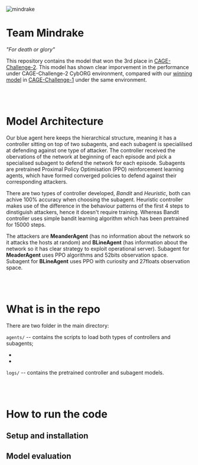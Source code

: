 ![mindrake](https://user-images.githubusercontent.com/10000317/150498045-b712992c-b569-4654-a35e-65660df3f795.png)

# Team Mindrake
*"For death or glory"*

This repository contains the model that won the 3rd place in [CAGE-Challenge-2](https://github.com/cage-challenge/cage-challenge-2). This model has shown clear imporvement in the performance under CAGE-Challenge-2 CybORG environment, compared with our [winning model](https://github.com/alan-turing-institute/cage-challenge-1/blob/submission_final) in [CAGE-Challenge-1](https://github.com/cage-challenge/cage-challenge-1) under the same environment. 


<br><br/>

# Model Architecture
Our blue agent here keeps the hierarchical structure, meaning it has a controller sitting on top of two subagents, and each subagent is specialilsed at defending against one type of attacker. The controller received the obervations of the network at beginning of each episode and pick a specialised subagent to defend the network for each episode. Subagents are pretrained Proximal Policy Optimisation (PPO) reinforcement learning agents, which have formed converged policies to defend against their corresponding attackers. 

There are two types of controller developed, *Bandit* and *Heuristic*, both can achive 100% accuracy when choosing the subagent. Heuristic controller makes use of the difference in the behaviour patterns of the first 4 steps to dinstiguish attackers, hence it doesn't require training. Whereas Bandit controller uses simple bandit learning algorithm which has been pretrained for 15000 steps. 

The attackers are **MeanderAgent** (has no information about the network so it attacks the hosts at random) and **BLineAgent** (has information about the network so it has clear strategy to exploit operational server). Subagent for **MeaderAgent** uses PPO algorithms and 52bits observation space. Subagent for **BLineAgent** uses PPO with curiosity and 27floats observation space. 

<br><br/>

# What is in the repo
There are two folder in the main directory: <br>

`agents/` -- contains the scripts to load both types of controllers and subagents; <br>
<ul>
    <li> 
    <li>
</ul>


`logs/` -- contains the pretrained controller and subagent models.



<br><br/>

# How to run the code
## Setup and installation
## Model evaluation



